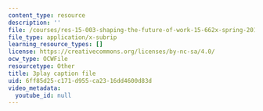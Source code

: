 ```yaml
---
content_type: resource
description: ''
file: /courses/res-15-003-shaping-the-future-of-work-15-662x-spring-2016/6ff85d25c171d955ca2316dd4600d83d_ADWGuj3nDQo.srt
file_type: application/x-subrip
learning_resource_types: []
license: https://creativecommons.org/licenses/by-nc-sa/4.0/
ocw_type: OCWFile
resourcetype: Other
title: 3play caption file
uid: 6ff85d25-c171-d955-ca23-16dd4600d83d
video_metadata:
  youtube_id: null
---
```

